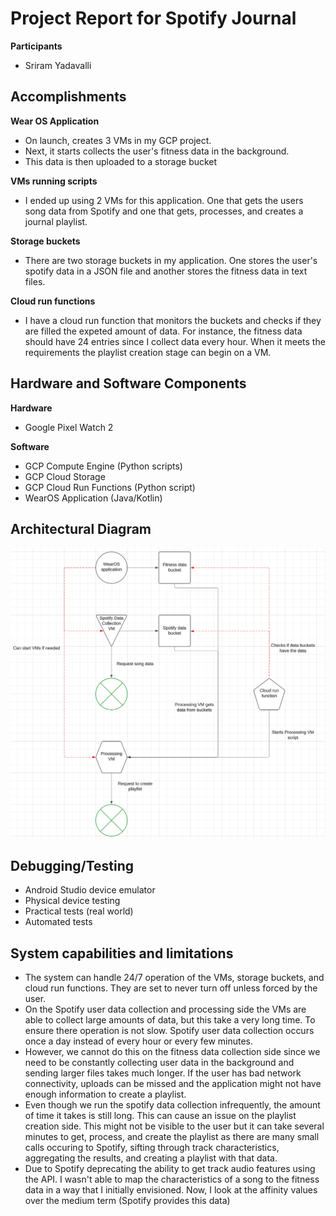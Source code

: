# Project Report for Spotify Journal
**Participants**
- Sriram Yadavalli
## Accomplishments
**Wear OS Application**
- On launch, creates 3 VMs in my GCP project.
- Next, it starts collects the user's fitness data in the background.
- This data is then uploaded to a storage bucket

**VMs running scripts**
- I ended up using 2 VMs for this application. One that gets the users song data from Spotify and one that gets, processes, and creates a journal playlist.

**Storage buckets**
- There are two storage buckets in my application. One stores the user's spotify data in a JSON file and another stores the fitness data in text files.

**Cloud run functions**
- I have a cloud run function that monitors the buckets and checks if they are filled the expeted amount of data. For instance, the fitness data should have 24 entries since I collect data every hour. When it meets the requirements the playlist creation stage can begin on a VM.
## Hardware and Software Components
**Hardware**
- Google Pixel Watch 2

**Software**
- GCP Compute Engine (Python scripts)
- GCP Cloud Storage
- GCP Cloud Run Functions (Python script)
- WearOS Application (Java/Kotlin)

## Architectural Diagram
![Architecture Diagram](architecture_diagram_final.png)

## Debugging/Testing
- Android Studio device emulator
- Physical device testing
- Practical tests (real world)
- Automated tests
## System capabilities and limitations
- The system can handle 24/7 operation of the VMs, storage buckets, and cloud run functions. They are set to never turn off unless forced by the user.
- On the Spotify user data collection and processing side the VMs are able to collect large amounts of data, but this take a very long time. To ensure there operation is not slow. Spotify user data collection occurs once a day instead of every hour or every few minutes.
- However, we cannot do this on the fitness data collection side since we need to be constantly collecting user data in the background and sending larger files takes much longer. If the user has bad network connectivity, uploads can be missed and the application might not have enough information to create a playlist.
- Even though we run the spotify data collection infrequently, the amount of time it takes is still long. This can cause an issue on the playlist creation side. This might not be visible to the user but it can take several minutes to get, process, and create the playlist as there are many small calls occuring to Spotify, sifting through track characteristics, aggregating the results, and creating a playlist with that data.
- Due to Spotify deprecating the ability to get track audio features using the API. I wasn't able to map the characteristics of a song to the fitness data in a way that I initially envisioned. Now, I look at the affinity values over the medium term (Spotify provides this data)
